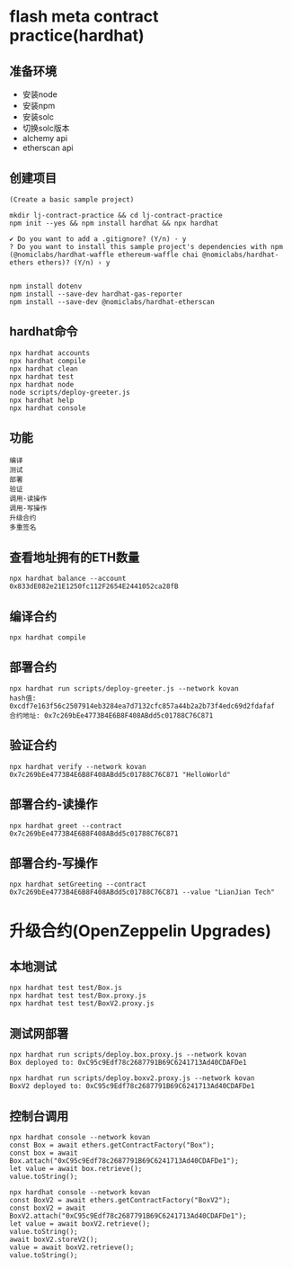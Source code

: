 # flash meta contract practice(hardhat)

## 准备环境

- 安装node
- 安装npm
- 安装solc
- 切换solc版本
- alchemy api
- etherscan api

## 创建项目

```
(Create a basic sample project)

mkdir lj-contract-practice && cd lj-contract-practice
npm init --yes && npm install hardhat && npx hardhat

✔ Do you want to add a .gitignore? (Y/n) · y
? Do you want to install this sample project's dependencies with npm (@nomiclabs/hardhat-waffle ethereum-waffle chai @nomiclabs/hardhat-ethers ethers)? (Y/n) › y


npm install dotenv
npm install --save-dev hardhat-gas-reporter 
npm install --save-dev @nomiclabs/hardhat-etherscan
```

## hardhat命令

```shell
npx hardhat accounts
npx hardhat compile
npx hardhat clean
npx hardhat test
npx hardhat node
node scripts/deploy-greeter.js
npx hardhat help
npx hardhat console
```

## 功能

```
编译
测试
部署
验证
调用-读操作
调用-写操作
升级合约
多重签名
```

## 查看地址拥有的ETH数量

```
npx hardhat balance --account 0x833dE082e21E1250fc112F2654E2441052ca28fB
```

## 编译合约

```
npx hardhat compile
```

## 部署合约

```
npx hardhat run scripts/deploy-greeter.js --network kovan 
hash值: 0xcdf7e163f56c2507914eb3284ea7d7132cfc857a44b2a2b73f4edc69d2fdafaf
合约地址: 0x7c269bEe4773B4E6B8F408ABdd5c01788C76C871
```

## 验证合约

```
npx hardhat verify --network kovan 0x7c269bEe4773B4E6B8F408ABdd5c01788C76C871 "HelloWorld"
```

## 部署合约-读操作

```
npx hardhat greet --contract 0x7c269bEe4773B4E6B8F408ABdd5c01788C76C871 
```

## 部署合约-写操作

```
npx hardhat setGreeting --contract 0x7c269bEe4773B4E6B8F408ABdd5c01788C76C871 --value "LianJian Tech"
```

# 升级合约(OpenZeppelin Upgrades)

## 本地测试

```
npx hardhat test test/Box.js
npx hardhat test test/Box.proxy.js 
npx hardhat test test/BoxV2.proxy.js 
```

## 测试网部署

```
npx hardhat run scripts/deploy.box.proxy.js --network kovan 
Box deployed to: 0xC95c9Edf78c2687791B69C6241713Ad40CDAFDe1

npx hardhat run scripts/deploy.boxv2.proxy.js --network kovan 
BoxV2 deployed to: 0xC95c9Edf78c2687791B69C6241713Ad40CDAFDe1
```

## 控制台调用

```
npx hardhat console --network kovan 
const Box = await ethers.getContractFactory("Box");
const box = await Box.attach("0xC95c9Edf78c2687791B69C6241713Ad40CDAFDe1");
let value = await box.retrieve();
value.toString();

npx hardhat console --network kovan 
const BoxV2 = await ethers.getContractFactory("BoxV2");
const boxV2 = await BoxV2.attach("0xC95c9Edf78c2687791B69C6241713Ad40CDAFDe1");
let value = await boxV2.retrieve();
value.toString();
await boxV2.storeV2();
value = await boxV2.retrieve();
value.toString();
```
